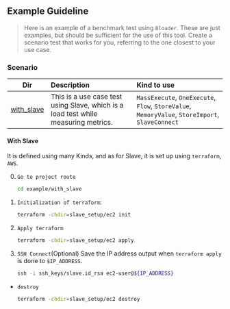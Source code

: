 ## Example Guideline

> Here is an example of a benchmark test using `Bloader`. These are just examples, but should be sufficient for the use of this tool. Create a scenario test that works for you, referring to the one closest to your use case.

### Scenario

| Dir | Description | Kind to use |
|:---:|:------------|:------------|
| [with_slave](#with-slave) | This is a use case test using Slave, which is a load test while measuring metrics. | `MassExecute`, `OneExecute`, `Flow`, `StoreValue`, `MemoryValue`, `StoreImport`, `SlaveConnect` |

#### With Slave

It is defined using many Kinds, and as for Slave, it is set up using `terraform`, `AWS`.

0. `Go to project route`
    ```bash
    cd example/with_slave
    ```
1. `Initialization of terraform`:
    ```bash
    terraform -chdir=slave_setup/ec2 init
    ```
2. `Apply terraform`
    ```bash
    terraform -chdir=slave_setup/ec2 apply
    ```
3. `SSH Connect`(Optional)
    Save the IP address output when `terraform apply` is done to `$IP_ADDRESS`.
    ```bash
    ssh -i ssh_keys/slave.id_rsa ec2-user@${IP_ADDRESS}
    ```
- `destroy`
    ```bash
    terraform -chdir=slave_setup/ec2 destroy
    ```